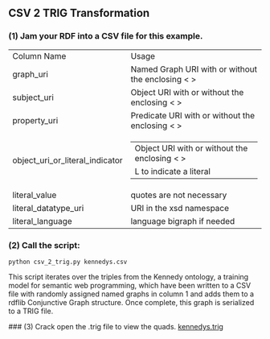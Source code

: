 ## CSV 2 TRIG Transformation

### (1) Jam your RDF into a CSV file for this example. 

<table>
<tr><b>
    <td>Column Name</td>
    <td>Usage</td>
</b></tr>
<tr>
  <td>graph_uri</td>
  <td>Named Graph URI with or without the enclosing &lt; &gt; </td>
</tr>
<tr>
  <td>subject_uri</td>
  <td>Object URI with or without the enclosing &lt; &gt; </td>
</tr>
<tr>
  <td>property_uri</td>
  <td>Predicate URI with or without the enclosing &lt; &gt; </td>
</tr>
<tr>
  <td>object_uri_or_literal_indicator</td>
  <td>
    <table>
    <tr>
      <td>Object URI with or without the enclosing &lt; &gt; </td>
    </tr>
    <tr>
      <td>L to indicate a literal</td>
    </tr>    
    </table>
  </td>
</tr>
  <tr>
  <td>literal_value</td>
  <td>quotes are not necessary</td>
</tr>
  <tr>
  <td>literal_datatype_uri</td>
  <td>URI in the xsd namespace</td>
</tr>
  <tr>
  <td>literal_language</td>
  <td>language bigraph if needed</td>
</tr>
</table>

### (2) Call the script:
```python csv_2_trig.py kennedys.csv```
<p>This script iterates over the triples from the Kennedy ontology, a training model for semantic web programming, which have been written to a CSV file with randomly assigned named graphs in column 1 and adds them to a rdflib Conjunctive Graph structure.  Once complete, this graph is serialized to a TRIG file.</p>
### (3) Crack open the .trig file to view the quads.
<a href="https://github.com/johngugliotti/semanticwebpgm/blob/main/csv_to_trig_prototype/kennedys.trig">kennedys.trig</a>

